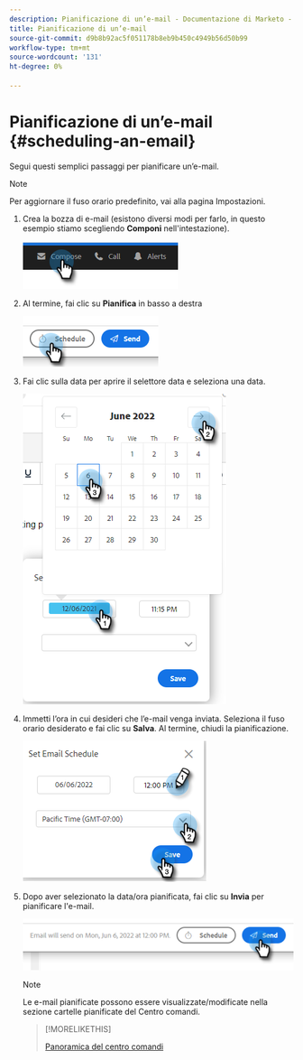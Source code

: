 ```yaml
---
description: Pianificazione di un’e-mail - Documentazione di Marketo - Documentazione del prodotto
title: Pianificazione di un’e-mail
source-git-commit: d9b8b92ac5f051178b8eb9b450c4949b56d50b99
workflow-type: tm+mt
source-wordcount: '131'
ht-degree: 0%

---
```


# Pianificazione di un’e-mail {#scheduling-an-email}

Segui questi semplici passaggi per pianificare un’e-mail.

>[!NOTE]
>
>Per aggiornare il fuso orario predefinito, vai alla pagina Impostazioni.

1. Crea la bozza di e-mail (esistono diversi modi per farlo, in questo esempio stiamo scegliendo **Componi** nell&#39;intestazione).

   ![](assets/scheduling-an-email-1.png)

1. Al termine, fai clic su **Pianifica** in basso a destra

   ![](assets/scheduling-an-email-2.png)

1. Fai clic sulla data per aprire il selettore data e seleziona una data.

   ![](assets/scheduling-an-email-3.png)

1. Immetti l’ora in cui desideri che l’e-mail venga inviata. Seleziona il fuso orario desiderato e fai clic su **Salva**. Al termine, chiudi la pianificazione.

   ![](assets/scheduling-an-email-4.png)

1. Dopo aver selezionato la data/ora pianificata, fai clic su **Invia** per pianificare l&#39;e-mail.

   ![](assets/scheduling-an-email-5.png)

   >[!NOTE]
   >
   >Le e-mail pianificate possono essere visualizzate/modificate nella sezione cartelle pianificate del Centro comandi.

   >[!MORELIKETHIS]
   >
   >[Panoramica del centro comandi](/help/marketo/product-docs/marketo-sales-insight/actions/email/command-center/command-center-overview.md)
